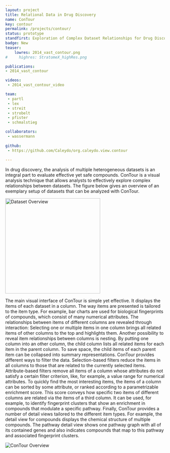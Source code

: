 ```yaml
---
layout: project
title: Relational Data in Drug Discovery
name: ConTour
key: contour
permalink: /projects/contour/
status: prototype
standfirst: Exploration of Complex Dataset Relationships for Drug Discovery
badge: New
teaser: 
    lowres: 2014_vast_contour.png
#     highres: StratomeX_highRes.png

publications:
- 2014_vast_contour

videos:
 - 2014_vast_contour_video

team:
 - partl
 - lex
 - streit 
 - strobelt
 - pfister
 - schmalstieg

collaborators:
 - wassermann 
 
github:
 - https://github.com/Caleydo/org.caleydo.view.contour
 
---
```


In drug discovery, the analysis of multiple heterogeneous datasets is an integral part to evaluate effective yet safe compounds. ConTour is a visual analysis technique that allows analysts to effectively explore complex relationships between datasets. The figure below gives an overview of an exemplary setup of datasets that can be analyzed with ConTour.

<img src="{{site.baseurl}}/assets/images/projects/contour_data_graph.png" alt="Dataset Overview" style="width: 300px;"/>

The main visual interface of ConTour is simple yet effective. It displays the items of each dataset in a column. The way items are presented is tailored to the item type. For example, bar charts are used for biological fingerprints of compounds, which consist of many numerical attributes. The relationships between items of different columns are revealed through interaction: Selecting one or multiple items in one column brings all related items of other columns to the top and highlights them. Another possibility to reveal item relationships between columns is nesting. By putting one column into an other column, the child column lists all related items for each item in the parent column. To save space, the child items of each parent item can be collapsed into summary representations.
ConTour provides different ways to filter the data. Selection-based filters reduce the items in all columns to those that are related to the currently selected items. Attribute-based filters remove all items of a column whose attributes do not satisfy a certain filter criterion, like, for example, a value range for numerical attributes.
To quickly find the most interesting items, the items of a column can be sorted by some attribute, or ranked according to a parametrizable enrichment score. This score conveys how specific two items of different columns are related via the items of a third column. It can be used, for example, to identify fingerprint clusters that show an enrichment in compounds that modulate a specific pathway.
Finally, ConTour provides a number of detail views tailored to the different item types. For example, the detail view for compounds displays the chemical structure of multiple compounds. The pathway detail view shows one pathway graph with all of its contained genes and also indicates compounds that map to this pathway and associated fingerprint clusters.

![ConTour Overview]({{site.baseurl}}/assets/images/projects/contour_explained.png)